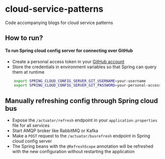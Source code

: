 # cloud-service-patterns
Code accompanying blogs for cloud service patterns

## How to run?
#### To run Spring cloud config server for connecting over GitHub
 - Create a personal access token in your [GitHub account](https://github.com/settings/personal-access-tokens)
 - Store the credentials in environment variables so that Spring can query them at runtime
```bash
    export SPRING_CLOUD_CONFIG_SERVER_GIT_USERNAME=your-username
    export SPRING_CLOUD_CONFIG_SERVER_GIT_PASSWORD=your-personal-access-token
```

## Manually refreshing config through Spring cloud bus
 - Expose the `/actuator/refresh` endpoint in your `application.properties` file for all services
 - Start AMQP broker like RabbitMQ or Kafka 
 - Make a `POST` request to the `/actuator/busrefresh` endpoint in Spring cloud config server
 - The Spring beans with the `@RefreshScope` annotation will be refreshed with the new configuration without restarting the application